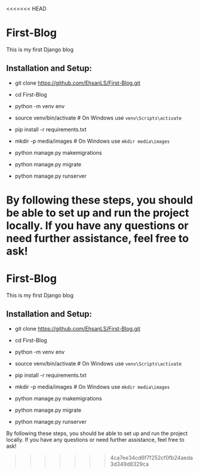<<<<<<< HEAD
# First-Blog
This is my first Django blog

## Installation and Setup:

- git clone https://github.com/EhsanLS/First-Blog.git

- cd First-Blog

- python -m venv env
- source venv/bin/activate  # On Windows use `venv\Scripts\activate`

- pip install -r requirements.txt

- mkdir -p media/images  # On Windows use `mkdir media\images`

- python manage.py makemigrations
- python manage.py migrate
- python manage.py runserver


By following these steps, you should be able to set up and run the project locally. If you have any questions or need further assistance, feel free to ask!
=======
# First-Blog
This is my first Django blog

## Installation and Setup:

- git clone https://github.com/EhsanLS/First-Blog.git

- cd First-Blog

- python -m venv env
- source venv/bin/activate  # On Windows use `venv\Scripts\activate`

- pip install -r requirements.txt

- mkdir -p media/images  # On Windows use `mkdir media\images`

- python manage.py makemigrations
- python manage.py migrate
- python manage.py runserver


By following these steps, you should be able to set up and run the project locally. If you have any questions or need further assistance, feel free to ask!
>>>>>>> 4ca7ee34cd6f7f252cf0fb24aeda3d349d8329ca
